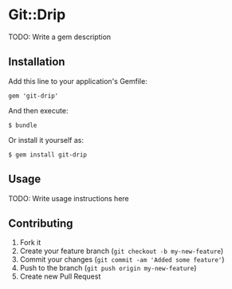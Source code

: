 # Git::Drip

TODO: Write a gem description

## Installation

Add this line to your application's Gemfile:

    gem 'git-drip'

And then execute:

    $ bundle

Or install it yourself as:

    $ gem install git-drip

## Usage

TODO: Write usage instructions here

## Contributing

1. Fork it
2. Create your feature branch (`git checkout -b my-new-feature`)
3. Commit your changes (`git commit -am 'Added some feature'`)
4. Push to the branch (`git push origin my-new-feature`)
5. Create new Pull Request
